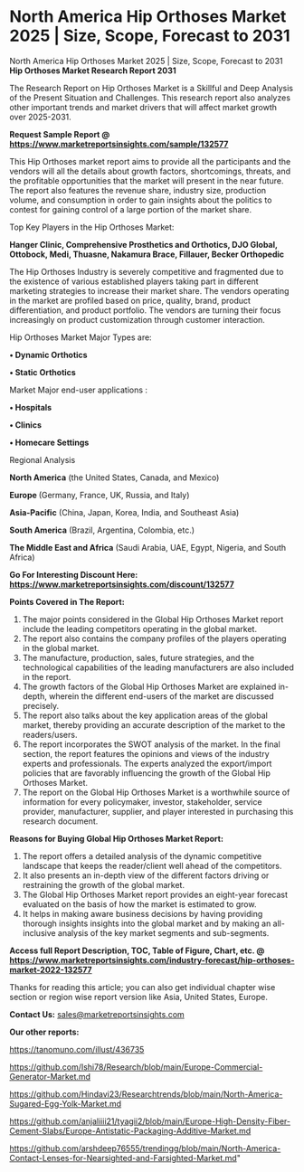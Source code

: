 # North America Hip Orthoses Market 2025 | Size, Scope, Forecast to 2031
 North America Hip Orthoses Market 2025 | Size, Scope, Forecast to 2031
<strong>Hip Orthoses Market Research Report 2031</strong>

The Research Report on Hip Orthoses Market is a Skillful and Deep Analysis of the Present Situation and Challenges. This research report also analyzes other important trends and market drivers that will affect market growth over 2025-2031.

<strong>Request Sample Report @ <a href=https://www.marketreportsinsights.com/sample/132577>https://www.marketreportsinsights.com/sample/132577</a></strong>

This Hip Orthoses market report aims to provide all the participants and the vendors will all the details about growth factors, shortcomings, threats, and the profitable opportunities that the market will present in the near future. The report also features the revenue share, industry size, production volume, and consumption in order to gain insights about the politics to contest for gaining control of a large portion of the market share.

Top Key Players in the Hip Orthoses Market:

<strong>Hanger Clinic, Comprehensive Prosthetics and Orthotics, DJO Global, Ottobock, Medi, Thuasne, Nakamura Brace, Fillauer, Becker Orthopedic</strong>

The Hip Orthoses Industry is severely competitive and fragmented due to the existence of various established players taking part in different marketing strategies to increase their market share. The vendors operating in the market are profiled based on price, quality, brand, product differentiation, and product portfolio. The vendors are turning their focus increasingly on product customization through customer interaction.

Hip Orthoses Market Major Types are:

<strong>• Dynamic Orthotics

• Static Orthotics</strong>

Market Major end-user applications :

<strong>• Hospitals

• Clinics

• Homecare Settings</strong>

Regional Analysis

</u><strong><b>North America</b></strong> (the United States, Canada, and Mexico)

<strong><b>Europe </b></strong>(Germany, France, UK, Russia, and Italy)

<strong><b>Asia-Pacific</b></strong> (China, Japan, Korea, India, and Southeast Asia)

<strong><b>South America</b></strong> (Brazil, Argentina, Colombia, etc.)

<strong><b>The Middle East and Africa</b></strong> (Saudi Arabia, UAE, Egypt, Nigeria, and South Africa)

<strong>Go For Interesting Discount Here: <a href=https://www.marketreportsinsights.com/discount/132577>https://www.marketreportsinsights.com/discount/132577</a></strong>

<strong>Points Covered in The Report:</strong>
<ol>
  <li>The major points considered in the Global Hip Orthoses Market report include the leading competitors operating in the global market.</li>
  <li>The report also contains the company profiles of the players operating in the global market.</li>
  <li>The manufacture, production, sales, future strategies, and the technological capabilities of the leading manufacturers are also included in the report.</li>
  <li>The growth factors of the Global Hip Orthoses Market are explained in-depth, wherein the different end-users of the market are discussed precisely.</li>
  <li>The report also talks about the key application areas of the global market, thereby providing an accurate description of the market to the readers/users.</li>
  <li>The report incorporates the SWOT analysis of the market. In the final section, the report features the opinions and views of the industry experts and professionals. The experts analyzed the export/import policies that are favorably influencing the growth of the Global Hip Orthoses Market.</li>
  <li>The report on the Global Hip Orthoses Market is a worthwhile source of information for every policymaker, investor, stakeholder, service provider, manufacturer, supplier, and player interested in purchasing this research document.</li>
</ol>
<strong>Reasons for Buying Global Hip Orthoses Market Report:</strong>

<ol>
  <li>The report offers a detailed analysis of the dynamic competitive landscape that keeps the reader/client well ahead of the competitors.</li>
  <li>It also presents an in-depth view of the different factors driving or restraining the growth of the global market.</li>
  <li>The Global Hip Orthoses Market report provides an eight-year forecast evaluated on the basis of how the market is estimated to grow.</li>
  <li>It helps in making aware business decisions by having providing thorough insights insights into the global market and by making an all-inclusive analysis of the key market segments and sub-segments.</li>
</ol>
<strong>Access full Report Description, TOC, Table of Figure, Chart, etc. @ <a href=https://www.marketreportsinsights.com/industry-forecast/hip-orthoses-market-2022-132577>https://www.marketreportsinsights.com/industry-forecast/hip-orthoses-market-2022-132577</a></strong>


Thanks for reading this article; you can also get individual chapter wise section or region wise report version like Asia, United States, Europe.

<strong>Contact Us:</strong>
sales@marketreportsinsights.com

<strong>Our other reports:</strong>

<a href=https://tanomuno.com/illust/436735>https://tanomuno.com/illust/436735</a>

<a href=https://github.com/Ishi78/Research/blob/main/Europe-Commercial-Generator-Market.md>https://github.com/Ishi78/Research/blob/main/Europe-Commercial-Generator-Market.md</a>

<a href=https://github.com/Hindavi23/Researchtrends/blob/main/North-America-Sugared-Egg-Yolk-Market.md>https://github.com/Hindavi23/Researchtrends/blob/main/North-America-Sugared-Egg-Yolk-Market.md</a>

<a href=https://github.com/anjaliiii21/tyagii2/blob/main/Europe-High-Density-Fiber-Cement-Slabs/Europe-Antistatic-Packaging-Additive-Market.md>https://github.com/anjaliiii21/tyagii2/blob/main/Europe-High-Density-Fiber-Cement-Slabs/Europe-Antistatic-Packaging-Additive-Market.md</a>

<a href=https://github.com/arshdeep76555/trendingg/blob/main/North-America-Contact-Lenses-for-Nearsighted-and-Farsighted-Market.md>https://github.com/arshdeep76555/trendingg/blob/main/North-America-Contact-Lenses-for-Nearsighted-and-Farsighted-Market.md</a>"

